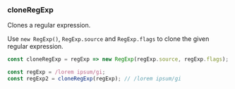 ### cloneRegExp

Clones a regular expression.

Use `new RegExp()`, `RegExp.source` and `RegExp.flags` to clone the given regular expression.

```js
const cloneRegExp = regExp => new RegExp(regExp.source, regExp.flags);
```

```js
const regExp = /lorem ipsum/gi;
const regExp2 = cloneRegExp(regExp); // /lorem ipsum/gi
```
